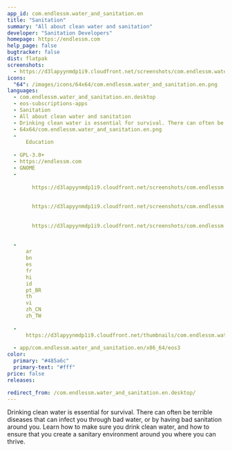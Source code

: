 ```yaml
---
app_id: com.endlessm.water_and_sanitation.en
title: "Sanitation"
summary: "All about clean water and sanitation"
developer: "Sanitation Developers"
homepage: https://endlessm.com
help_page: false
bugtracker: false
dist: flatpak
screenshots:
  - https://d3lapyynmdp1i9.cloudfront.net/screenshots/com.endlessm.water_and_sanitation.en/C/com.endlessm.water_and_sanitation.en-screenshot1.jpg
icons:
  "64": /images/icons/64x64/com.endlessm.water_and_sanitation.en.png
languages:
  - com.endlessm.water_and_sanitation.en.desktop
  - eos-subscriptions-apps
  - Sanitation
  - All about clean water and sanitation
  - Drinking clean water is essential for survival. There can often be terrible diseases that can infect you through bad water, or by having bad sanitation around you. Learn how to make sure you drink clean water, and how to ensure that you create a sanitary environment around you where you can thrive.
  - 64x64/com.endlessm.water_and_sanitation.en.png
  - 
      Education
    
  - GPL-3.0+
  - https://endlessm.com
  - GNOME
  - 
      
        https://d3lapyynmdp1i9.cloudfront.net/screenshots/com.endlessm.water_and_sanitation.en/C/com.endlessm.water_and_sanitation.en-screenshot1.jpg
      
      
        https://d3lapyynmdp1i9.cloudfront.net/screenshots/com.endlessm.water_and_sanitation.en/C/com.endlessm.water_and_sanitation.en-screenshot2.jpg
      
      
        https://d3lapyynmdp1i9.cloudfront.net/screenshots/com.endlessm.water_and_sanitation.en/C/com.endlessm.water_and_sanitation.en-screenshot3.jpg
      
    
  - 
      ar
      bn
      es
      fr
      hi
      id
      pt_BR
      th
      vi
      zh_CN
      zh_TW
    
  - 
      https://d3lapyynmdp1i9.cloudfront.net/thumbnails/com.endlessm.water_and_sanitation.en/com.endlessm.water_and_sanitation.en-thumb.jpg
    
  - app/com.endlessm.water_and_sanitation.en/x86_64/eos3
color:
  primary: "#485a6c"
  primary-text: "#fff"
price: false
releases:

redirect_from: /com.endlessm.water_and_sanitation.en.desktop/
---
```


<p>Drinking clean water is essential for survival. There can often be terrible diseases that can infect you through bad water, or by having bad sanitation around you. Learn how to make sure you drink clean water, and how to ensure that you create a sanitary environment around you where you can thrive.</p>